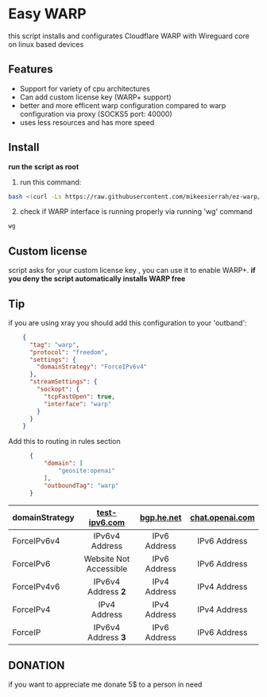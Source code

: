 # Easy WARP
this script installs and configurates Cloudflare WARP with Wireguard core on linux based devices

## Features

- Support for variety of cpu architectures
- Can add custom license key (WARP+ support)
- better and more efficent warp configuration compared to warp configuration via proxy (SOCKS5 port: 40000) 
- uses less resources and has more speed

## Install

**run the script as root**
1. run this command:
```bash
bash <(curl -Ls https://raw.githubusercontent.com/mikeesierrah/ez-warp/main/ez-warp.sh)
```
2. check if WARP interface is running properly via running 'wg' command
```bash
wg
```

## Custom license
script asks for your custom license key , you can use it to enable WARP+.
**if you deny the script automatically installs WARP free**

## Tip
if you are using xray you should add this configuration to your 'outband': 
```json
    {
      "tag": "warp",
      "protocol": "freedom",
      "settings": {
        "domainStrategy": "ForceIPv6v4"
      },
      "streamSettings": {
        "sockopt": {
          "tcpFastOpen": true,
          "interface": "warp"
        }
      }
    }
```
Add this to routing in rules section
```json
      {
          "domain": [
              "geosite:openai"
          ],
          "outboundTag": "warp"
      }
```
| domainStrategy | [test-ipv6.com](https://test-ipv6.com/) | [bgp.he.net](https://bgp.he.net/) | [chat.openai.com](https://chat.openai.com/cdn-cgi/trace) |
| :--- | :---: | :---: | :---: |
| ForceIPv6v4 | IPv6v4 Address | IPv6 Address | IPv6 Address |
| ForceIPv6 | Website Not Accessible | IPv6 Address | IPv6 Address |
| ForceIPv4v6 | IPv6v4 Address **2** | IPv4 Address | IPv4 Address |
| ForceIPv4 | IPv4 Address | IPv4 Address | IPv4 Address |
| ForceIP | IPv6v4 Address **3** | IPv6 Address | IPv6 Address |

## DONATION
if you want to appreciate me donate 5$ to a person in need
